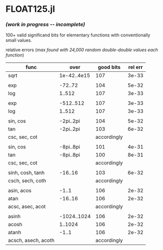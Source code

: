 # FLOAT125.jl  
### *(work in progress -- incomplete)*
100+ valid significand bits for elementary functions with conventionally small values.

  relative errors (*max found with 24,000 random double-double values each function*)


| func | over | good bits | rel err |
|------|------|-----------|---------|
| sqrt | 1e-42..4e15 | 107 | 3e-33 |
|      |             |     |       |
| exp  | -72..72   | 104 | 5e-32 |
| log  |    1..512   | 107 | 3e-33 |
|      |             |     |       |
| exp  | -512..512   | 107 | 3e-33 |
| log  |    1..512   | 107 | 3e-33 |
|      |             |     |       |
| sin, cos  | -2pi..2pi   | 104 | 5e-32 |
| tan  | -2pi..2pi   | 103 | 6e-32 |
| csc, sec, cot  | | accordingly  |  |
|      |             |     |       |
| sin, cos  | -8pi..8pi   | 101 | 4e-31 |
| tan  | -8pi..8pi   | 100 | 8e-31 |
| csc, sec, cot  | | accordingly  |  |
|      |             |     |       |
| sinh, cosh, tanh  | -16..16   | 103 | 6e-32 |
| csch, sech, coth  | | accordingly  |  |
|      |            |     |       |
| asin, acos  | -1..1     | 106 | 2e-32 |
| atan  | -16..16   | 106 | 2e-32 |
| acsc, asec, acot  | | accordingly  |  |
|      |            |     |       |
| asinh  | -1024..1024     | 106 | 2e-32 |
| acosh  |  1..1024     | 106 | 2e-32 |
| atanh  | -1..1   | 106 | 2e-32 |
| acsch, asech, acoth  | | accordingly  |  |

